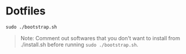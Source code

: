 # Dotfiles

`sudo ./bootstrap.sh`

> Note: Comment out softwares that you don't want to install from ./install.sh before running `sudo ./bootstrap.sh`.
